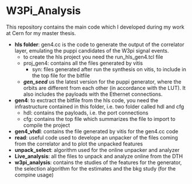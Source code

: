 # W3Pi_Analysis

This repository contains the main code which I developed during my work at Cern for my master thesis.

- **hls folder**: gen4.cc is the code to generate the output of the correlator layer, emulating the puppi candidates of the W3pi signal events.
    - to create the hls project you need the run_hls_gen4.tcl file
    - proj_gen4: contains all the files generated by vitis
      - syn: files generated after run the synthesis on vitis, to include in the top file for the bitfile
    - ***gen_seed*** us the latest version for the puppi generator, where the orbits are different from each other (in accordance with the LUT). It also includes the payloads with the Ethernet connections.
- **gen4**: to exctract the bitfile from the hls code, you need the infrastructure contained in this folder, i.e. two folder called hdl and cfg
  - hdl: contains the payloads, i.e. the port connections
  - cfg: contains the top file which summarizes the file to import to compile the project
- **gen4_vhdl**: contains the file generated by vitis for the gen4.cc code
- **read**: useful code used to develope an unpacker of the files coming from the correlator and to plot the unpacked features
- **unpack_select**: algorithm used for the online unpacker and analyzer
- **Live_analysis**: all the files to unpack and analyze online from the DTH
- **w3pi_analysis**: contains the studies of the features for the generator, the selection algorithm for the estimates and the bkg study (for the compine usage)
